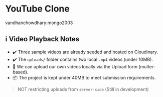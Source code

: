 # YouTube Clone

vandhanchowdhary:mongo2003

## ℹ️ Video Playback Notes

- ✔️ Three sample videos are already seeded and hosted on Cloudinary.
- ✔️ The `uploads/` folder contains two local `.mp4` videos (under 10MB).
- 🔁 We can upload our own videos locally via the Upload form (multer-based).
- 📦 The project is kept under 40MB to meet submission requirements.

> NOT restricting uploads from `server-side` (Still in development)
